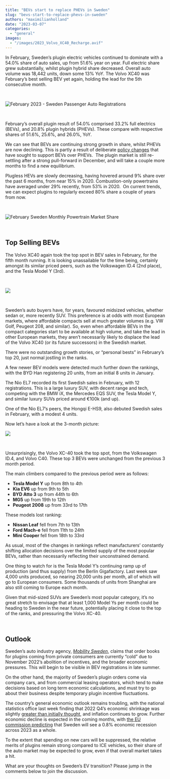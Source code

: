 ```yaml
---
title: "BEVs start to replace PHEVs in Sweden"
slug: "bevs-start-to-replace-phevs-in-sweden"
authors: "maximilianholland"
date: "2023-03-07"
categories: 
  - "general"
images: 
  - "/images/2023_Volvo_XC40_Recharge.avif"
---
```


In February, Sweden’s plugin electric vehicles continued to dominate with a 54.0% share of auto sales, up from 51.6% year on year. Full electric share grew substantially, whilst plugin hybrid share decreased. Overall auto volume was 18,442 units, down some 13% YoY. The Volvo XC40 was February’s best selling BEV yet again, holding the lead for the 5th consecutive month.

 

![February 2023 - Sweden Passenger Auto Registrations](images/February-2023-Sweden-Passenger-Auto-Registrations.avif)

 

February’s overall plugin result of 54.0% comprised 33.2% full electrics (BEVs), and 20.8% plugin hybrids (PHEVs). These compare with respective shares of 51.6%, 25.6%, and 26.0%, YoY.

We can see that BEVs are continuing strong growth in share, whilst PHEVs are now declining. This is partly a result of deliberate [policy changes](/2023/02/06/phevs-sales-still-strong-in-sweden/) that have sought to support BEVs over PHEVs.  The plugin market is still re-settling after a strong pull-forward in December, and will take a couple more months to find a new equilibrium.

Plugless HEVs are slowly decreasing, having hovered around 9% share over the past 6 months, from near 15% in 2020. Combustion-only powertrains have averaged under 29% recently, from 53% in 2020.  On current trends, we can expect plugins to regularly exceed 80% share a couple of years from now.

 

![February Sweden Monthly Powertrain Market Share](images/February-Sweden-Monthly-Powertrain-Market-Share.avif)

 

## Top Selling BEVs

The Volvo XC40 again took the top spot in BEV sales in February, for the fifth month running. It is looking unassailable for the time being, certainly amongst its similar priced peers, such as the Volkswagen ID.4 (2nd place), and the Tesla Model Y (3rd).

 

![](images/Sweden-Top-BEVs-Feb-2023.avif)

 

Sweden’s auto buyers have, for years, favoured midsized vehicles, whether sedan or, more recently SUV. This preference is at odds with most European markets, where affordable compacts sell at much greater volumes (e.g. VW Golf, Peugeot 208, and similar). So, even when affordable BEVs in the compact categories start to be available at high volume, and take the lead in other European markets, they aren’t necessarily likely to displace the lead of the Volvo XC40 (or its future successors) in the Swedish market.

There were no outstanding growth stories, or “personal bests” in February’s top 20, just normal jostling in the ranks.

A few newer BEV models were detected much further down the rankings, with the BYD Han registering 20 units, from an initial 8 units in January.

The Nio EL7 recorded its first Swedish sales in February, with 12 registrations. This is a large luxury SUV, with decent range and tech, competing with the BMW iX, the Mercedes EQS SUV, the Tesla Model Y, and similar luxury SUVs priced around €100k (and up).

One of the Nio EL7’s peers, the Hongqi E-HS9, also debuted Swedish sales in February, with a modest 4 units.

Now let’s have a look at the 3-month picture:

![](images/Sweden-Top-BEVs-Feb-23-Trailing-Qtr.avif)

 

Unsurprisingly, the Volvo XC-40 took the top spot, from the Volkswagen ID.4, and Volvo C40. These top 3 BEVs were unchanged from the previous 3 month period.

The main climbers compared to the previous period were as follows:

- **Tesla Model Y** up from 8th to 4th
- **Kia EV6** up from 9th to 5th
- **BYD Atto 3** up from 44th to 6th
- **MG5** up from 19th to 12th
- **Peugeot 2008** up from 33rd to 17th

These models lost ranking:

- **Nissan Leaf** fell from 7th to 13th
- **Ford Mach-e** fell from 11th to 24th
- **Mini Cooper** fell from 18th to 33rd

As usual, most of the changes in rankings reflect manufacturers’ constantly shifting allocation decisions over the limited supply of the most popular BEVs, rather than necessarily reflecting their unconstrained demand.

One thing to watch for is the Tesla Model Y’s continuing ramp up of production (and thus supply) from the Berlin Gigafactory. Last week saw 4,000 units produced, so nearing 20,000 units per month, all of which will go to European consumers. Some thousands of units from Shanghai are also still coming to Europe each month.

Given that mid-sized SUVs are Sweden’s most popular category, it’s no great stretch to envisage that at least 1,000 Model Ys per month could be heading to Sweden in the near future, potentially placing it close to the top of the ranks, and pressuring the Volvo XC-40.

 

## Outlook

Sweden’s auto industry agency, [_Mobility Sweden_](https://mobilitysweden.se/statistik/Nyregistreringar_per_manad_1/nyregistreringar-2023_3/fortsatt-inbromsning-pa-personbilsmarknaden-i-februari), claims that order books for plugins coming from private consumers are currently “cold” due to November 2022’s abolition of incentives, and the broader economic pressures. This will begin to be visible in BEV registrations in late summer.

On the other hand, the majority of Sweden’s plugin orders come via company cars, and from commercial leasing operators, which tend to make decisions based on long term economic calculations, and must try to go about their business despite temporary plugin incentive fluctuations.

The country’s general economic outlook remains troubling, with the national statistics office last week finding that 2022 Q4’s economic shrinkage was slightly [greater than initially thought](https://www.thelocal.se/20230228/recession-looms-as-swedens-economy-shrinks-more-than-expected/), and inflation continues to grow. Further economic decline is expected in the coming months, with [the EU commission predicting](https://www.thelocal.se/20230213/swedish-economy-to-see-worst-downturn-in-eu-2023-forecast/) that Sweden will see a 0.8% economic recession across 2023 as a whole.

To the extent that spending on new cars will be suppressed, the relative merits of plugins remain strong compared to ICE vehicles, so their share of the auto market may be expected to grow, even if that overall market takes a hit.

What are your thoughts on Sweden’s EV transition? Please jump in the comments below to join the discussion.
